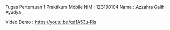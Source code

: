 Tugas Pertemuan 1 Praktikum Mobile
NIM     : 123190104
Nama    : Azzahra Galih Ayudya

Video Demo : https://youtu.be/qd1A53u-Rls
